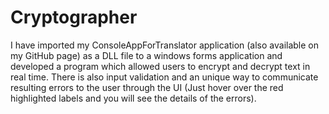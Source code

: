# Cryptographer

I have imported my ConsoleAppForTranslator application (also available on my GitHub page) as a DLL file to a windows forms application and developed a program which allowed users to encrypt and decrypt text in real time. There is also input validation and an unique way to communicate resulting errors to the user through the UI (Just hover over the red highlighted labels and you will see the details of the errors).
